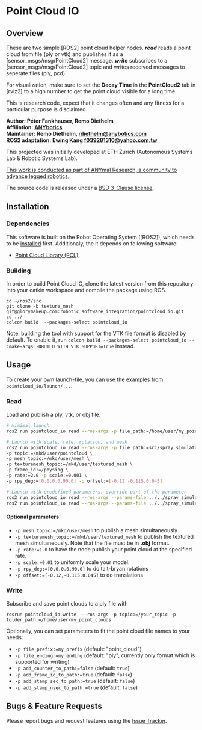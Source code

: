 Point Cloud IO
======================

Overview
---------------

These are two simple [ROS2] point cloud helper nodes. **_read_** reads a point cloud from file (ply or vtk) and publishes it as a [sensor_msgs/msg/PointCloud2] message. **_write_** subscribes to a [sensor_msgs/msg/PointCloud2] topic and writes received messages to seperate files (ply, pcd).

For visualization, make sure to set the **Decay Time** in the **PointCloud2** tab in [rviz2] to a high number to get the point cloud visible for a long time.

This is research code, expect that it changes often and any fitness for a particular purpose is disclaimed.

**Author: Péter Fankhauser, Remo Diethelm<br />
Affiliation: [ANYbotics](https://www.anybotics.com/)<br />
Maintainer: Remo Diethelm, rdiethelm@anybotics.com<br />
ROS2 adaptation: Ewing Kang f039281310@yahoo.com.tw<br />**

This projected was initially developed at ETH Zurich (Autonomous Systems Lab & Robotic Systems Lab).

[This work is conducted as part of ANYmal Research, a community to advance legged robotics.](https://www.anymal-research.org/)

The source code is released under a [BSD 3-Clause license](LICENSE).

Installation
------------

### Dependencies

This software is built on the Robot Operating System ([ROS2]), which needs to be [installed](https://docs.ros.org/en/) first. Additionaly, the it depends on following software:

- [Point Cloud Library (PCL)](http://pointclouds.org/).


### Building

In order to build Point Cloud IO, clone the latest version from this repository into your catkin workspace and compile the package using ROS.

    cd ~/ros2/src
    git clone -b texture_mesh git@glorymakeup.com:robotic_software_integration/pointcloud_io.git
    cd ../
    colcon build  --packages-select pointcloud_io

Note: building the tool with support for the VTK file format is disabled by default. To enable it, run `colcon build --packages-select pointcloud_io --cmake-args -DBUILD_WITH_VTK_SUPPORT=True` instead.

Usage
------------

To create your own launch-file, you can use the examples from `pointcloud_io/launch/...`.


### Read
Load and publish a ply, vtk, or obj file.

```bash
# mimimal launch
ros2 run pointcloud_io read --ros-args -p file_path:=/home/user/my_point_cloud.ply -p topic:=/my_topic -p frame:=/sensor_frame

# Launch with scale, rate, rotation, and mesh
ros2 run pointcloud_io read --ros-args -p file_path:=src/spray_simulator/assets/Peggie_50K.obj \
-p topic:=/mkd/user/pointcloud \
-p mesh_topic:=/mkd/user/mesh \
-p texturemesh_topic:=/mkd/user/textured_mesh \
-p frame_id:=/physiog \
-p rate:=2.0 -p scale:=0.001 \
-p rpy_deg:=[0.0,0.0,90.0] -p offset:=[-0.12,-0.115,0.045]

# Launch with predefined parameters, override part of the parameter
ros2 run pointcloud_io read --ros-args --params-file ../../spray_simulator/assets/launch/peggy50k_params.yaml -p file_path:=../../spray_simulator/assets/Peggie_50K.obj
ros2 run pointcloud_io read --ros-args --params-file ../../spray_simulator/assets/launch/manikin_params.yaml -p file_path:=../../spray_simulator/assets/manikin_50K.obj
```
#### Optional parameters
* `-p mesh_topic:=/mkd/user/mesh` to publish a mesh simultaneously.
* `-p texturemesh_topic:=/mkd/user/textured_mesh` to publish the textured mesh simultaneously. Note that the file must be in **.obj** format.
* `-p rate:=1.0` to have the node publish your point cloud at the specified rate.
* `-p scale:=0.01` to uniformly scale your model.
* `-p rpy_deg:=[0.0,0.0,90.0]` to do tait-bryan rotations
* `-p offset:=[-0.12,-0.115,0.045]` to do translations


### Write

Subscribe and save point clouds to a ply file with

    rosrun pointcloud_io write  --ros-args -p topic:=/your_topic -p folder_path:=/home/user/my_point_clouds

Optionally, you can set parameters to fit the point cloud file names to your needs:

- `-p file_prefix:=my_prefix` (default: "point_cloud")
- `-p file_ending:=my_ending` (default: "ply", currently only format which is supported for writing)
- `-p add_counter_to_path:=false` (default: `true`)
- `-p add_frame_id_to_path:=true` (default: `false`)
- `-p add_stamp_sec_to_path:=true` (default: `false`)
- `-p add_stamp_nsec_to_path:=true` (default: `false`)


Bugs & Feature Requests
------------

Please report bugs and request features using the [Issue Tracker](https://git.glorymakeup.com/robotic_software_integration/pointcloud_io/issues).


[ROS]: http://www.ros.org
[rviz]: https://index.ros.org/p/rviz2
[sensor_msgs/PointCloud2]: https://docs.ros2.org/latest/api/sensor_msgs/msg/PointCloud2.html
